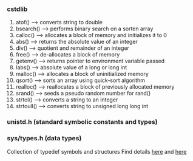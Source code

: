 ### cstdlib
1. atof() --> converts string to double
2. bsearch() --> performs binary search on a sorten array
3. calloc() --> allocates a block of memory and initializes it to 0
4. abs() --> returns the absolute value of an integer
5. div() --> quotient and remainder of an integer
6. free() --> de-allocates a block of memory
7. getenv() --> returns pointer to environment variable passed
8. labs() --> absolute value of a long or long int
9. malloc() --> allocates a block of uninitialized memory
10. qsort() --> sorts an array using quick-sort algorithm
11. realloc() --> reallocates a block of previously allocated memory
12. srand() --> seeds a pseudo random number for rand()
13. strtol() --> converts a string to an integer
14. strtoull() --> converts string to unsigned long long int

### unistd.h (standard symbolic constants and types)

### sys/types.h (data types)
Collection of typedef symbols and structures
Find details [here](https://pubs.opengroup.org/onlinepubs/007904875/basedefs/sys/types.h.html) and [here](https://www.ibm.com/docs/en/zos/3.1.0?topic=files-systypesh-typedef-symbols-structures)

